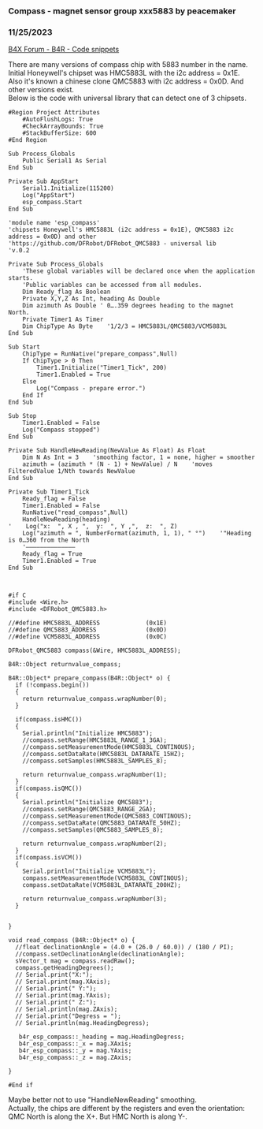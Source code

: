 ### Compass - magnet sensor group xxx5883 by peacemaker
### 11/25/2023
[B4X Forum - B4R - Code snippets](https://www.b4x.com/android/forum/threads/157604/)

There are many versions of compass chip with 5883 number in the name.  
Initial Honeywell's chipset was HMC5883L with the i2c address = 0x1E.  
Also it's known a chinese clone QMC5883 with i2c address = 0x0D. And other versions exist.  
Below is the code with universal library that can detect one of 3 chipsets.  
  

```B4X
#Region Project Attributes  
    #AutoFlushLogs: True  
    #CheckArrayBounds: True  
    #StackBufferSize: 600  
#End Region  
  
Sub Process_Globals  
    Public Serial1 As Serial  
End Sub  
  
Private Sub AppStart  
    Serial1.Initialize(115200)  
    Log("AppStart")  
    esp_compass.Start  
End Sub
```

  
  

```B4X
'module name 'esp_compass'  
'chipsets Honeywell's HMC5883L (i2c address = 0x1E), QMC5883 i2c address = 0x0D) and other  
'https://github.com/DFRobot/DFRobot_QMC5883 - universal lib  
'v.0.2  
  
Private Sub Process_Globals  
    'These global variables will be declared once when the application starts.  
    'Public variables can be accessed from all modules.  
    Dim Ready_flag As Boolean  
    Private X,Y,Z As Int, heading As Double  
    Dim azimuth As Double ' 0….359 degrees heading to the magnet North.  
    Private Timer1 As Timer  
    Dim ChipType As Byte    '1/2/3 = HMC5883L/QMC5883/VCM5883L  
End Sub  
  
Sub Start  
    ChipType = RunNative("prepare_compass",Null)  
    If ChipType > 0 Then  
        Timer1.Initialize("Timer1_Tick", 200)  
        Timer1.Enabled = True  
    Else  
        Log("Compass - prepare error.")  
    End If  
End Sub  
  
Sub Stop  
    Timer1.Enabled = False  
    Log("Compass stopped")  
End Sub  
  
Private Sub HandleNewReading(NewValue As Float) As Float  
    Dim N As Int = 3    'smoothing factor, 1 = none, higher = smoother  
    azimuth = (azimuth * (N - 1) + NewValue) / N    'moves FilteredValue 1/Nth towards NewValue  
End Sub  
  
Private Sub Timer1_Tick  
    Ready_flag = False  
    Timer1.Enabled = False  
    RunNative("read_compass",Null)  
    HandleNewReading(heading)  
'    Log("x:  ", X , ",  y:  ", Y ,",  z:  ", Z)  
    Log("azimuth = ", NumberFormat(azimuth, 1, 1), " °")    '"Heading is 0…360 from the North  
    '——————————————  
    Ready_flag = True  
    Timer1.Enabled = True  
End Sub  
  
  
  
#if C  
#include <Wire.h>  
#include <DFRobot_QMC5883.h>  
  
//#define HMC5883L_ADDRESS             (0x1E)  
//#define QMC5883_ADDRESS              (0x0D)  
//#define VCM5883L_ADDRESS             (0x0C)  
  
DFRobot_QMC5883 compass(&Wire, HMC5883L_ADDRESS);  
  
B4R::Object returnvalue_compass;  
  
B4R::Object* prepare_compass(B4R::Object* o) {  
  if (!compass.begin())  
  {  
    return returnvalue_compass.wrapNumber(0);  
  }  
   
  if(compass.isHMC())  
  {  
    Serial.println("Initialize HMC5883");  
    //compass.setRange(HMC5883L_RANGE_1_3GA);  
    //compass.setMeasurementMode(HMC5883L_CONTINOUS);  
    //compass.setDataRate(HMC5883L_DATARATE_15HZ);  
    //compass.setSamples(HMC5883L_SAMPLES_8);  
   
    return returnvalue_compass.wrapNumber(1);  
  }  
  if(compass.isQMC())  
  {  
    Serial.println("Initialize QMC5883");  
    //compass.setRange(QMC5883_RANGE_2GA);  
    //compass.setMeasurementMode(QMC5883_CONTINOUS);  
    //compass.setDataRate(QMC5883_DATARATE_50HZ);  
    //compass.setSamples(QMC5883_SAMPLES_8);  
   
    return returnvalue_compass.wrapNumber(2);  
  }  
  if(compass.isVCM())  
  {  
    Serial.println("Initialize VCM5883L");  
    compass.setMeasurementMode(VCM5883L_CONTINOUS);  
    compass.setDataRate(VCM5883L_DATARATE_200HZ);  
   
    return returnvalue_compass.wrapNumber(3);  
  }  
   
  
}  
   
void read_compass (B4R::Object* o) {  
  //float declinationAngle = (4.0 + (26.0 / 60.0)) / (180 / PI);  
  //compass.setDeclinationAngle(declinationAngle);  
  sVector_t mag = compass.readRaw();  
  compass.getHeadingDegrees();  
  // Serial.print("X:");  
  // Serial.print(mag.XAxis);  
  // Serial.print(" Y:");  
  // Serial.print(mag.YAxis);  
  // Serial.print(" Z:");  
  // Serial.println(mag.ZAxis);  
  // Serial.print("Degress = ");  
  // Serial.println(mag.HeadingDegress);  
   
   b4r_esp_compass::_heading = mag.HeadingDegress;  
   b4r_esp_compass::_x = mag.XAxis;  
   b4r_esp_compass::_y = mag.YAxis;  
   b4r_esp_compass::_z = mag.ZAxis;  
   
}  
  
#End if
```

  
  
  
Maybe better not to use "HandleNewReading" smoothing.  
Actually, the chips are different by the registers and even the orientation: QMC North is along the X+. But HMC North is along Y-.